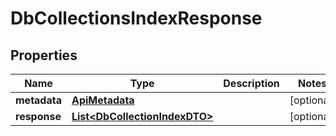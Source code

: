 

# DbCollectionsIndexResponse


## Properties

Name | Type | Description | Notes
------------ | ------------- | ------------- | -------------
**metadata** | [**ApiMetadata**](ApiMetadata.md) |  |  [optional]
**response** | [**List&lt;DbCollectionIndexDTO&gt;**](DbCollectionIndexDTO.md) |  |  [optional]



